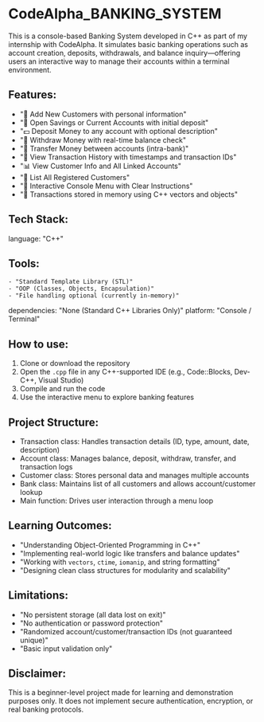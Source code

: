 # CodeAlpha_BANKING_SYSTEM
This is a console-based Banking System developed in C++ as part of my internship with CodeAlpha. It simulates basic banking operations such as account creation, deposits, withdrawals, and balance inquiry—offering users an interactive way to manage their accounts within a terminal environment.
## Features:
  - "👤 Add New Customers with personal information"
  - "🏦 Open Savings or Current Accounts with initial deposit"
  - "💵 Deposit Money to any account with optional description"
  - "💸 Withdraw Money with real-time balance check"
  - "🔁 Transfer Money between accounts (intra-bank)"
  - "🧾 View Transaction History with timestamps and transaction IDs"
  - "📊 View Customer Info and All Linked Accounts"
  - "📜 List All Registered Customers"
  - "🧠 Interactive Console Menu with Clear Instructions"
  - "📂 Transactions stored in memory using C++ vectors and objects"

## Tech Stack:
  language: "C++"
 ## Tools: 
    - "Standard Template Library (STL)"
    - "OOP (Classes, Objects, Encapsulation)"
    - "File handling optional (currently in-memory)"
  dependencies: "None (Standard C++ Libraries Only)"
  platform: "Console / Terminal"

## How to use: 
  1. Clone or download the repository  
  2. Open the `.cpp` file in any C++-supported IDE (e.g., Code::Blocks, Dev-C++, Visual Studio)  
  3. Compile and run the code  
  4. Use the interactive menu to explore banking features

## Project Structure:
  - Transaction class: Handles transaction details (ID, type, amount, date, description)
  - Account class: Manages balance, deposit, withdraw, transfer, and transaction logs
  - Customer class: Stores personal data and manages multiple accounts
  - Bank class: Maintains list of all customers and allows account/customer lookup
  - Main function: Drives user interaction through a menu loop

## Learning Outcomes:
  - "Understanding Object-Oriented Programming in C++"
  - "Implementing real-world logic like transfers and balance updates"
  - "Working with `vectors`, `ctime`, `iomanip`, and string formatting"
  - "Designing clean class structures for modularity and scalability"

## Limitations:
  - "No persistent storage (all data lost on exit)"
  - "No authentication or password protection"
  - "Randomized account/customer/transaction IDs (not guaranteed unique)"
  - "Basic input validation only"

## Disclaimer: 
  This is a beginner-level project made for learning and demonstration purposes only. 
  It does not implement secure authentication, encryption, or real banking protocols.
